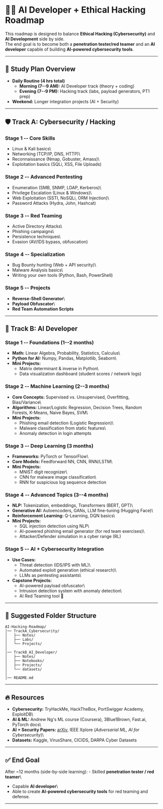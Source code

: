 # 🧑‍💻 AI Developer + Ethical Hacking Roadmap

This roadmap is designed to balance **Ethical Hacking (Cybersecurity)**
and **AI Development** side by side.\
The end goal is to become both a **penetration tester/red teamer** and
an **AI developer** capable of building **AI-powered cybersecurity
tools**.

------------------------------------------------------------------------

## 📌 Study Plan Overview

-   **Daily Routine (4 hrs total)**
    -   **Morning (7--9 AM):** AI Developer track (theory + coding)
    -   **Evening (7--9 PM):** Hacking track (labs, payload generators,
        PT1 prep)
-   **Weekend:** Longer integration projects (AI + Security)

------------------------------------------------------------------------

## 🛡️ Track A: Cybersecurity / Hacking

### Stage 1 -- Core Skills

-   Linux & Kali basics\
-   Networking (TCP/IP, DNS, HTTP)\
-   Reconnaissance (Nmap, Gobuster, Amass)\
-   Exploitation basics (SQLi, XSS, File Uploads)

### Stage 2 -- Advanced Pentesting

-   Enumeration (SMB, SNMP, LDAP, Kerberos)\
-   Privilege Escalation (Linux & Windows)\
-   Web Exploitation (SSTI, NoSQLi, ORM Injection)\
-   Password Attacks (Hydra, John, Hashcat)

### Stage 3 -- Red Teaming

-   Active Directory Attacks\
-   Phishing campaigns\
-   Persistence techniques\
-   Evasion (AV/IDS bypass, obfuscation)

### Stage 4 -- Specialization

-   Bug Bounty hunting (Web + API security)\
-   Malware Analysis basics\
-   Writing your own tools (Python, Bash, PowerShell)

### Stage 5 -- Projects

-   **Reverse-Shell Generator**\
-   **Payload Obfuscator**\
-   **Red Team Automation Scripts**

------------------------------------------------------------------------

## 🤖 Track B: AI Developer

### Stage 1 -- Foundations (1--2 months)

-   **Math:** Linear Algebra, Probability, Statistics, Calculus\
-   **Python for AI:** Numpy, Pandas, Matplotlib, Seaborn\
-   **Mini Projects:**
    -   Matrix determinant & inverse in Python\
    -   Data visualization dashboard (student scores / network logs)

### Stage 2 -- Machine Learning (2--3 months)

-   **Core Concepts:** Supervised vs. Unsupervised, Overfitting,
    Bias/Variance\
-   **Algorithms:** Linear/Logistic Regression, Decision Trees, Random
    Forests, K-Means, Naive Bayes, SVM\
-   **Mini Projects:**
    -   Phishing email detection (Logistic Regression)\
    -   Malware classification from static features\
    -   Anomaly detection in login attempts

### Stage 3 -- Deep Learning (3 months)

-   **Frameworks:** PyTorch or TensorFlow\
-   **Core Models:** Feedforward NN, CNN, RNN/LSTM\
-   **Mini Projects:**
    -   MNIST digit recognizer\
    -   CNN for malware image classification\
    -   RNN for suspicious log sequence detection

### Stage 4 -- Advanced Topics (3--4 months)

-   **NLP:** Tokenization, embeddings, Transformers (BERT, GPT)\
-   **Generative AI:** Autoencoders, GANs, LLM fine-tuning (Hugging
    Face)\
-   **Reinforcement Learning:** Q-Learning, DQN basics\
-   **Mini Projects:**
    -   SQL injection detection using NLP\
    -   AI-powered phishing email generator (for red team exercises)\
    -   Attacker/Defender simulation in a cyber range (RL)

### Stage 5 -- AI + Cybersecurity Integration

-   **Use Cases:**
    -   Threat detection (IDS/IPS with ML)\
    -   Automated exploit generation (ethical research)\
    -   LLMs as pentesting assistants\
-   **Capstone Projects:**
    -   AI-powered payload obfuscator\
    -   Intrusion detection system with anomaly detection\
    -   AI Red Teaming tool 🚀

------------------------------------------------------------------------

## 📂 Suggested Folder Structure

    AI-Hacking-Roadmap/
    │── TrackA_Cybersecurity/
    │   ├── Notes/
    │   ├── Labs/
    │   └── Projects/
    │
    │── TrackB_AI_Developer/
    │   ├── Notes/
    │   ├── Notebooks/
    │   ├── Projects/
    │   └── datasets/
    │
    │── README.md

------------------------------------------------------------------------

## 🔥 Resources

-   **Cybersecurity:** TryHackMe, HackTheBox, PortSwigger Academy,
    ExploitDB\
-   **AI & ML:** Andrew Ng's ML course (Coursera), 3Blue1Brown, Fast.ai,
    PyTorch docs\
-   **AI + Security Papers:** [arXiv](https://arxiv.org/), IEEE Xplore
    (*Adversarial ML, AI for Cybersecurity*)\
-   **Datasets:** Kaggle, VirusShare, CICIDS, DARPA Cyber Datasets

------------------------------------------------------------------------

## ✅ End Goal

After \~12 months (side-by-side learning): - Skilled **penetration
tester / red teamer**\
- Capable **AI developer**\
- Able to create **AI-powered cybersecurity tools** for red teaming and
defense.

------------------------------------------------------------------------
